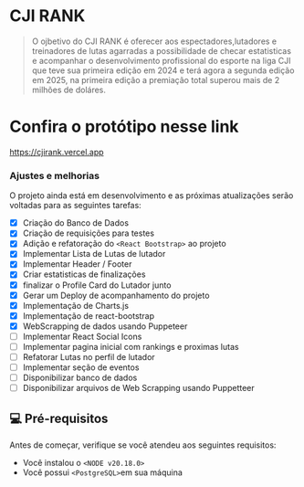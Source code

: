 # CJI RANK

> O ojbetivo do CJI RANK é oferecer aos espectadores,lutadores e treinadores de lutas agarradas a possibilidade de checar estatisticas e acompanhar o desenvolvimento profissional do esporte na liga CJI que teve sua primeira edição em 2024 e terá agora a segunda edição em 2025, na primeira edição a premiação total superou mais de 2 milhões de doláres.

# Confira o protótipo nesse link
https://cjirank.vercel.app

### Ajustes e melhorias

O projeto ainda está em desenvolvimento e as próximas atualizações serão voltadas para as seguintes tarefas:

- [x] Criação do Banco de Dados
- [x] Criação de requisições para testes
- [x] Adição e refatoração do `<React Bootstrap>` ao projeto
- [x] Implementar Lista de Lutas de lutador
- [x] Implementar Header / Footer
- [x] Criar estatisticas de finalizações
- [x] finalizar o Profile Card do Lutador junto
- [x] Gerar um Deploy de acompanhamento do projeto
- [x] Implementação de Charts.js
- [x] Implementação de react-bootstrap
- [x] WebScrapping de dados usando Puppeteer
- [ ] Implementar React Social Icons
- [ ] Implementar pagina inicial com rankings e proximas lutas
- [ ] Refatorar Lutas no perfil de lutador
- [ ] Implementar seção de eventos
- [ ] Disponibilizar banco de dados
- [ ] Disponibilizar arquivos de Web Scrapping usando Puppetteer

## 💻 Pré-requisitos

Antes de começar, verifique se você atendeu aos seguintes requisitos:

- Você instalou o `<NODE v20.18.0>`
- Você possui `<PostgreSQL>`em sua máquina
